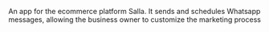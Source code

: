 An app for the ecommerce platform Salla. It sends and schedules Whatsapp messages, allowing the business owner to customize the marketing process
